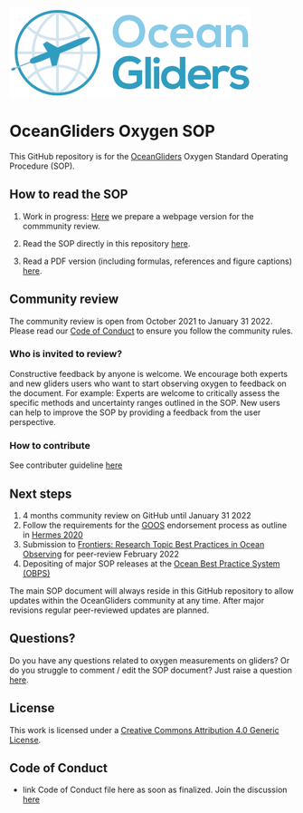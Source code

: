 ![oceangliders](images/logo-ocean-gliders.png)

# OceanGliders Oxygen SOP

This GitHub repository is for the [OceanGliders](https://www.oceangliders.org) Oxygen Standard Operating Procedure (SOP).

## How to read the SOP

1) Work in progress: [Here](https://oceangliderscommunity.github.io/Oxygen_SOP/oxygen.html) we prepare a webpage version for the commmunity review. 

2) Read the SOP directly in this repository [here](oxygen.md). 

3) Read a PDF version (including formulas, references and figure captions) [here](https://github.com/OceanGlidersCommunity/Oxygen_SOP/blob/main/oceangliders_oxygen_sop_v0.pdf).


## Community review
The community review is open from October 2021 to January 31 2022.
Please read our [Code of Conduct](https://github.com/OceanGlidersCommunity/OG-format-user-manual/pull/23) to ensure you follow the community rules.

### Who is invited to review?
Constructive feedback by anyone is welcome. We encourage both experts and new gliders users who want to start observing oxygen to feedback on the document. For example: Experts are welcome to critically assess the specific methods and uncertainty ranges outlined in the SOP. New users can help to improve the SOP by providing a feedback from the user perspective. 

### How to contribute
See contributer guideline [here](https://github.com/OceanGlidersCommunity/Oxygen_SOP/blob/main/CONTRIBUTING.md)

## Next steps
1) 4 months community review on GitHub until January 31 2022
2) Follow the requirements for the [GOOS](https://www.goosocean.org) endorsement process as outline in [Hermes 2020](http://dx.doi.org/10.25607/OBP-926)
3) Submission to [Frontiers: Research Topic Best Practices in Ocean Observing](https://www.frontiersin.org/research-topics/7173/best-practices-in-ocean-observing) for peer-review February 2022
4) Depositing of major SOP releases at the [Ocean Best Practice System (OBPS)](https://www.oceanbestpractices.org)

The main SOP document will always reside in this GitHub repository to allow updates within the OceanGliders community at any time. After major revisions regular peer-reviewed updates are planned.

## Questions?
Do you have any questions related to oxygen measurements on gliders?
Or do you struggle to comment / edit the SOP document? 
Just raise a question [here](https://github.com/OceanGlidersCommunity/Oxygen_SOP/discussions).

## License
This work is licensed under a [Creative Commons Attribution 4.0 Generic License](https://creativecommons.org/licenses/by/4.0/).

## Code of Conduct
- link Code of Conduct file here as soon as finalized. Join the discussion [here](https://github.com/OceanGlidersCommunity/OG-format-user-manual/pull/23)

<!-- ## About Markdown and Pandoc

Hosting this document on GitHub allows easy editing by contributors, no need to pull the repository to your local machine.
However, [Github flavoured markdown](https://github.github.com/gfm/) is missing some features which are nice to have in the final version of the document, most notably citations.
To add these features we use [Pandoc](https://pandoc.org/) and use Github actions to author a HTML and PDF version of the SOP. -->

